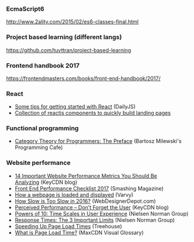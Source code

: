 ### EcmaScript6
http://www.2ality.com/2015/02/es6-classes-final.html

### Project based learning (different langs)
https://github.com/tuvttran/project-based-learning

### Frontend handbook 2017
https://frontendmasters.com/books/front-end-handbook/2017/

### React
- [Some tips for getting started with React](https://medium.com/dailyjs/some-tips-for-getting-started-with-react-55bfc1f9f682) (DailyJS)
- [Collection of reactjs components to quickly build landing pages](https://github.com/dennybritz/neal-react)

### Functional programming
- [Category Theory for Programmers: The Preface](https://bartoszmilewski.com/2014/10/28/category-theory-for-programmers-the-preface/) (Bartosz Milewski's Programming Cafe)

### Website performance
- [14 Important Website Performance Metrics You Should Be Analyzing](https://www.keycdn.com/blog/website-performance-metrics/) (KeyCDN blog) 
- [Front End Performance Checklist 2017](https://www.smashingmagazine.com/2016/12/front-end-performance-checklist-2017-pdf-pages/) (Smashing Magazine)
- [How a webpage is loaded and displayed](https://varvy.com/pagespeed/display.html) (Varvy) 
- [How Slow is Too Slow in 2016?](https://www.webdesignerdepot.com/2016/02/how-slow-is-too-slow-in-2016/) (WebDesignerDepot.com)
- [Perceived Performance – Don’t Forget the User](https://www.keycdn.com/blog/perceived-performance/) (KeyCDN blog) 
- [Powers of 10: Time Scales in User Experience](https://www.nngroup.com/articles/powers-of-10-time-scales-in-ux/) (Nielsen Norman Group)
- [Response Times: The 3 Important Limits](https://www.nngroup.com/articles/response-times-3-important-limits/) (Nielsen Norman Group)
- [Speeding Up Page Load Times](http://blog.teamtreehouse.com/speeding-up-page-load-times) (Treehouse) 
- [What is Page Load Time?](https://www.maxcdn.com/one/visual-glossary/page-load-time/) (MaxCDN Visual Glossary)
